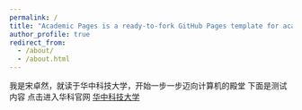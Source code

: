 ```yaml
---
permalink: /
title: "Academic Pages is a ready-to-fork GitHub Pages template for academic personal websites"
author_profile: true
redirect_from: 
  - /about/
  - /about.html
---
```


我是宋卓然，就读于华中科技大学，开始一步一步迈向计算机的殿堂
下面是测试内容
点击进入华科官网
[华中科技大学](https://www.hust.edu.cn/)
